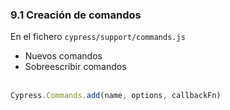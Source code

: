 ### 9.1 Creación de comandos

En el fichero `cypress/support/commands.js`

* Nuevos comandos <!-- .element: class="fragment" --> 
* Sobreescribir comandos <!-- .element: class="fragment" -->
</br></br>
```typescript
Cypress.Commands.add(name, options, callbackFn)
```
<!-- .element: class="fragment" -->



